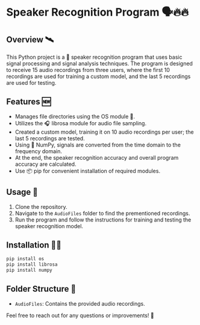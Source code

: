 # Speaker Recognition Program 🗣️🔥🔥

## Overview 🛰️

This Python project is a 🎤 speaker recognition program that uses basic signal processing and signal analysis techniques. The program is designed to receive 15 audio recordings from three users, where the first 10 recordings are used for training a custom model, and the last 5 recordings are used for testing.

## Features 🆕

- Manages file directories using the OS module 📂.
- Utilizes the 🎧 librosa module for audio file sampling.
- Created a custom model, training it on 10 audio recordings per user; the last 5 recordings are tested.
- Using 🧮 NumPy, signals are converted from the time domain to the frequency domain.
- At the end, the speaker recognition accuracy and overall program accuracy are calculated.
- Use 📦 pip for convenient installation of required modules.

## Usage 🤔

1. Clone the repository.
2. Navigate to the `AudioFiles` folder to find the prementioned recordings.
3. Run the program and follow the instructions for training and testing the speaker recognition model.

## Installation 👨‍💻

```bash
pip install os
pip install librosa
pip install numpy
```

## Folder Structure 📂

- `AudioFiles`: Contains the provided audio recordings.

Feel free to reach out for any questions or improvements! 🚀
